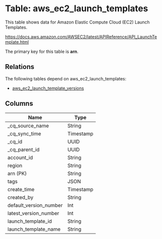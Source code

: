 # Table: aws_ec2_launch_templates

This table shows data for Amazon Elastic Compute Cloud (EC2) Launch Templates.

https://docs.aws.amazon.com/AWSEC2/latest/APIReference/API_LaunchTemplate.html

The primary key for this table is **arn**.

## Relations

The following tables depend on aws_ec2_launch_templates:
  - [aws_ec2_launch_template_versions](aws_ec2_launch_template_versions)

## Columns

| Name          | Type          |
| ------------- | ------------- |
|_cq_source_name|String|
|_cq_sync_time|Timestamp|
|_cq_id|UUID|
|_cq_parent_id|UUID|
|account_id|String|
|region|String|
|arn (PK)|String|
|tags|JSON|
|create_time|Timestamp|
|created_by|String|
|default_version_number|Int|
|latest_version_number|Int|
|launch_template_id|String|
|launch_template_name|String|